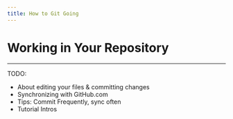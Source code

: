 ```yaml
---
title: How to Git Going
---
```

# Working in Your Repository

----

TODO:

* About editing your files & committing changes
* Synchronizing with GitHub.com
* Tips: Commit Frequently, sync often
* Tutorial Intros

